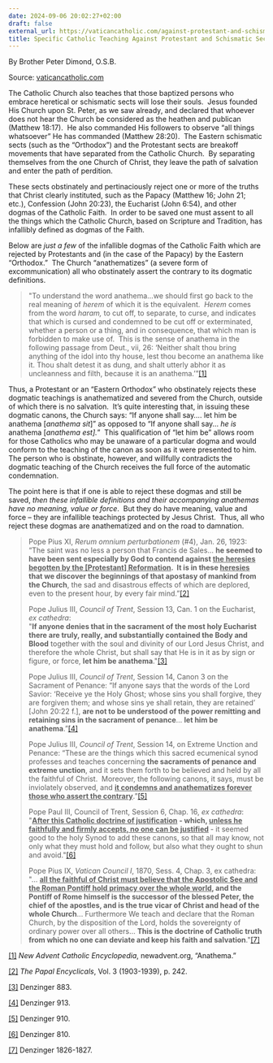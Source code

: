 ```yaml
---
date: 2024-09-06 20:02:27+02:00
draft: false
external_url: https://vaticancatholic.com/against-protestant-and-schismatics/
title: Specific Catholic Teaching Against Protestant and Schismatic Sects
---
```



By Brother Peter Dimond, O.S.B.

Source: [vaticancatholic.com](https://vaticancatholic.com/against-protestant-and-schismatics/)


<p>The Catholic Church also teaches that those baptized persons who embrace heretical or schismatic sects will lose their souls.  Jesus founded His Church upon St. Peter, as we saw already, and declared that whoever does not hear the Church be considered as the heathen and publican (Matthew 18:17).  He also commanded His followers to observe “all things whatsoever” He has commanded (Matthew 28:20).  The Eastern schismatic sects (such as the “Orthodox”) and the Protestant sects are breakoff movements that have separated from the Catholic Church.  By separating themselves from the one Church of Christ, they leave the path of salvation and enter the path of perdition. </p>

<p>These sects obstinately and pertinaciously reject one or more of the truths that Christ clearly instituted, such as the Papacy (Matthew 16; John 21; etc.), Confession (John 20:23), the Eucharist (John 6:54), and other dogmas of the Catholic Faith.  In order to be saved one must assent to all the things which the Catholic Church, based on Scripture and Tradition, has infallibly defined as dogmas of the Faith.</p>

<p>Below are <em>just a few</em> of the infallible dogmas of the Catholic Faith which are rejected by Protestants and (in the case of the Papacy) by the Eastern “Orthodox.”  The Church “anathematizes” (a severe form of excommunication) all who obstinately assert the contrary to its dogmatic definitions. </p>

<blockquote>

<p>"To understand the word anathema…we should first go back to the real meaning of <em>herem</em> of which it is the equivalent.  <em>Herem</em> comes from the word <em>haram,</em> to cut off, to separate, to curse, and indicates that which is cursed and condemned to be cut off or exterminated, whether a person or a thing, and in consequence, that which man is forbidden to make use of.  This is the sense of anathema in the following passage from Deut., vii, 26: ‘Neither shalt thou bring anything of the idol into thy house, lest thou become an anathema like it. Thou shalt detest it as dung, and shalt utterly abhor it as uncleanness and filth, because it is an anathema.’”<a href="#_edn1" name="_ednref1">[1]</a></p>
</blockquote>
<p>Thus, a Protestant or an “Eastern Orthodox” who obstinately rejects these dogmatic teachings is anathematized and severed from the Church, outside of which there is no salvation.  It’s quite interesting that, in issuing these dogmatic canons, the Church says: “If anyone shall say…. let him be anathema [<em>anathema sit</em>]” as opposed to “If anyone shall say… <em>he is</em> anathema [<em>anathema est].</em>”  This qualification of “let him be” allows room for those Catholics who may be unaware of a particular dogma and would conform to the teaching of the canon as soon as it were presented to him.  The person who is obstinate, however, and willfully contradicts the dogmatic teaching of the Church receives the full force of the automatic condemnation.</p>

<p>The point here is that if one is able to reject these dogmas and still be saved, <em>then these infallible definitions and their accompanying anathemas have no meaning, value or force</em>.  But they do have meaning, value and force – they are infallible teachings protected by Jesus Christ.  Thus, all who reject these dogmas are anathematized and on the road to damnation.</p>

<blockquote>
<p>Pope Pius XI, <em>Rerum omnium perturbationem</em> (#4), Jan. 26, 1923: “The saint was no less a person that Francis de Sales… <strong>he seemed to have been sent especially by God to contend against <u>the heresies begotten by the [Protestant] Reformation</u>.  It is in these <u>heresies</u> that we discover the beginnings of that apostasy of mankind from the Church</strong>, the sad and disastrous effects of which are deplored, even to the present hour, by every fair mind.”<a href="#_edn2" name="_ednref2">[2]</a></p>

<p>Pope Julius III, <em>Council of Trent</em>, Session 13, Can. 1 on the Eucharist, <em>ex cathedra</em>:<br />"<strong>If anyone denies that in the sacrament of the most holy Eucharist there are truly, really, and substantially contained the Body and Blood</strong> together with the soul and divinity of our Lord Jesus Christ, and therefore the whole Christ, but shall say that He is in it as by sign or figure, or force, <strong>let him be anathema</strong>."<a href="#_edn3" name="_ednref3">[3]</a></p>

<p>Pope Julius III, <em>Council of Trent</em>, Session 14, Canon 3 on the Sacrament of Penance: “If anyone says that the words of the Lord Savior: ‘Receive ye the Holy Ghost; whose sins you shall forgive, they are forgiven them; and whose sins ye shall retain, they are retained’ [John 20:22 f.], <strong>are not to be understood of the power remitting and retaining sins in the sacrament of penance</strong>… <strong>let him be anathema</strong>.”<a href="#_edn4" name="_ednref4">[4]</a></p>

<p>Pope Julius III, <em>Council of Trent</em>, Session 14, on Extreme Unction and Penance: “These are the things which this sacred ecumenical synod professes and teaches concerning <strong>the sacraments of penance and extreme unction</strong>, and it sets them forth to be believed and held by all the faithful of Christ.  Moreover, the following canons, it says, must be inviolately observed, and <strong><u>it condemns and anathematizes forever those who assert the contrary</u></strong>.”<a href="#_edn5" name="_ednref5">[5]</a></p>

<p>Pope Paul III, Council of Trent, Session 6, Chap. 16, <em>ex cathedra</em>:<br />"<strong><u>After this Catholic doctrine of justification</u> - which, <u>unless he faithfully and firmly accepts, no one can be justified</u> </strong>- it seemed good to the holy Synod to add these canons, so that all may know, not only what they must hold and follow, but also what they ought to shun and avoid."<a href="#_edn6" name="_ednref6">[6]</a></p>

<p>Pope Pius IX, <em>Vatican Council I</em>, 1870, Sess. 4, Chap. 3, ex cathedra: "… <strong><u>all the faithful of Christ must believe that the Apostolic See and the Roman Pontiff hold primacy over the whole world</u>, and the Pontiff of Rome himself is the successor of the blessed Peter, the chief of the apostles, and is the true vicar of Christ and head of the whole Church</strong>... Furthermore We teach and declare that the Roman Church, by the disposition of the Lord, holds the sovereignty of ordinary power over all others… <strong>This is the doctrine of Catholic truth from which no one can deviate and keep his faith and salvation</strong>."<a href="#_edn7" name="_ednref7">[7]</a></p>
</blockquote>

<div class="footnotes">
<div>
<p><a href="#_ednref1" name="_edn1">[1]</a> <em>New Advent Catholic Encyclopedia</em>, newadvent.org, “Anathema.”</p>
</div>
<div>
<p><a href="#_ednref2" name="_edn2">[2]</a> <em>The Papal Encyclicals</em>, Vol. 3 (1903-1939), p. 242.</p>
</div>
<div>
<p><a href="#_ednref3" name="_edn3">[3]</a> Denzinger 883.</p>
</div>
<div>
<p><a href="#_ednref4" name="_edn4">[4]</a> Denzinger 913.</p>
</div>
<div>
<p><a href="#_ednref5" name="_edn5">[5]</a> Denzinger 910.</p>
</div>
<div>
<p><a href="#_ednref6" name="_edn6">[6]</a> Denzinger 810.</p>
</div>
<div>
<p><a href="#_ednref7" name="_edn7">[7]</a> Denzinger 1826-1827.</p>
</div>
</div>
</div>
